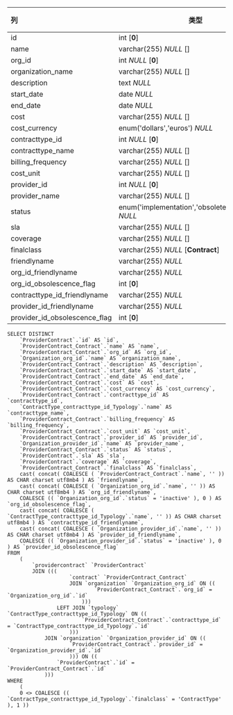 | 列                            | 类型                                                  | 注释 |
| :---------------------------- | ----------------------------------------------------- | ---- |
| id                            | int [**0**]                                           |      |
| name                          | varchar(255) *NULL* []                                |      |
| org_id                        | int *NULL* [**0**]                                    |      |
| organization_name             | varchar(255) *NULL* []                                |      |
| description                   | text *NULL*                                           |      |
| start_date                    | date *NULL*                                           |      |
| end_date                      | date *NULL*                                           |      |
| cost                          | varchar(255) *NULL* []                                |      |
| cost_currency                 | enum('dollars','euros') *NULL*                        |      |
| contracttype_id               | int *NULL* [**0**]                                    |      |
| contracttype_name             | varchar(255) *NULL* []                                |      |
| billing_frequency             | varchar(255) *NULL* []                                |      |
| cost_unit                     | varchar(255) *NULL* []                                |      |
| provider_id                   | int *NULL* [**0**]                                    |      |
| provider_name                 | varchar(255) *NULL* []                                |      |
| status                        | enum('implementation','obsolete','production') *NULL* |      |
| sla                           | varchar(255) *NULL* []                                |      |
| coverage                      | varchar(255) *NULL* []                                |      |
| finalclass                    | varchar(255) *NULL* [**Contract**]                    |      |
| friendlyname                  | varchar(255) *NULL*                                   |      |
| org_id_friendlyname           | varchar(255) *NULL*                                   |      |
| org_id_obsolescence_flag      | int [**0**]                                           |      |
| contracttype_id_friendlyname  | varchar(255) *NULL*                                   |      |
| provider_id_friendlyname      | varchar(255) *NULL*                                   |      |
| provider_id_obsolescence_flag | int [**0**]                                           |      |

```
SELECT DISTINCT
	`ProviderContract`.`id` AS `id`,
	`ProviderContract_Contract`.`name` AS `name`,
	`ProviderContract_Contract`.`org_id` AS `org_id`,
	`Organization_org_id`.`name` AS `organization_name`,
	`ProviderContract_Contract`.`description` AS `description`,
	`ProviderContract_Contract`.`start_date` AS `start_date`,
	`ProviderContract_Contract`.`end_date` AS `end_date`,
	`ProviderContract_Contract`.`cost` AS `cost`,
	`ProviderContract_Contract`.`cost_currency` AS `cost_currency`,
	`ProviderContract_Contract`.`contracttype_id` AS `contracttype_id`,
	`ContractType_contracttype_id_Typology`.`name` AS `contracttype_name`,
	`ProviderContract_Contract`.`billing_frequency` AS `billing_frequency`,
	`ProviderContract_Contract`.`cost_unit` AS `cost_unit`,
	`ProviderContract_Contract`.`provider_id` AS `provider_id`,
	`Organization_provider_id`.`name` AS `provider_name`,
	`ProviderContract_Contract`.`status` AS `status`,
	`ProviderContract`.`sla` AS `sla`,
	`ProviderContract`.`coverage` AS `coverage`,
	`ProviderContract_Contract`.`finalclass` AS `finalclass`,
	cast( concat( COALESCE ( `ProviderContract_Contract`.`name`, '' )) AS CHAR charset utf8mb4 ) AS `friendlyname`,
	cast( concat( COALESCE ( `Organization_org_id`.`name`, '' )) AS CHAR charset utf8mb4 ) AS `org_id_friendlyname`,
	COALESCE (( `Organization_org_id`.`status` = 'inactive' ), 0 ) AS `org_id_obsolescence_flag`,
	cast( concat( COALESCE ( `ContractType_contracttype_id_Typology`.`name`, '' )) AS CHAR charset utf8mb4 ) AS `contracttype_id_friendlyname`,
	cast( concat( COALESCE ( `Organization_provider_id`.`name`, '' )) AS CHAR charset utf8mb4 ) AS `provider_id_friendlyname`,
	COALESCE (( `Organization_provider_id`.`status` = 'inactive' ), 0 ) AS `provider_id_obsolescence_flag` 
FROM
	(
		`providercontract` `ProviderContract`
		JOIN (((
					`contract` `ProviderContract_Contract`
					JOIN `organization` `Organization_org_id` ON ((
							`ProviderContract_Contract`.`org_id` = `Organization_org_id`.`id` 
						)))
				LEFT JOIN `typology` `ContractType_contracttype_id_Typology` ON ((
						`ProviderContract_Contract`.`contracttype_id` = `ContractType_contracttype_id_Typology`.`id` 
					)))
			JOIN `organization` `Organization_provider_id` ON ((
					`ProviderContract_Contract`.`provider_id` = `Organization_provider_id`.`id` 
					))) ON ((
				`ProviderContract`.`id` = `ProviderContract_Contract`.`id` 
			))) 
WHERE
	(
	0 <> COALESCE (( `ContractType_contracttype_id_Typology`.`finalclass` = 'ContractType' ), 1 ))
```

